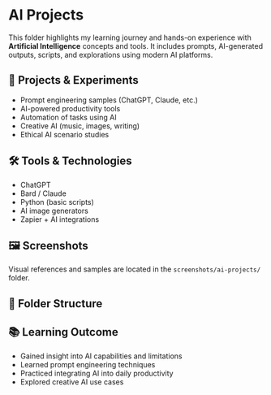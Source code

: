 # AI Projects

This folder highlights my learning journey and hands-on experience with **Artificial Intelligence** concepts and tools. It includes prompts, AI-generated outputs, scripts, and explorations using modern AI platforms.

## 🤖 Projects & Experiments

- Prompt engineering samples (ChatGPT, Claude, etc.)
- AI-powered productivity tools
- Automation of tasks using AI
- Creative AI (music, images, writing)
- Ethical AI scenario studies

## 🛠️ Tools & Technologies

- ChatGPT  
- Bard / Claude  
- Python (basic scripts)  
- AI image generators  
- Zapier + AI integrations

## 🖼️ Screenshots

Visual references and samples are located in the `screenshots/ai-projects/` folder.

## 📁 Folder Structure


## 📚 Learning Outcome

- Gained insight into AI capabilities and limitations  
- Learned prompt engineering techniques  
- Practiced integrating AI into daily productivity  
- Explored creative AI use cases  
